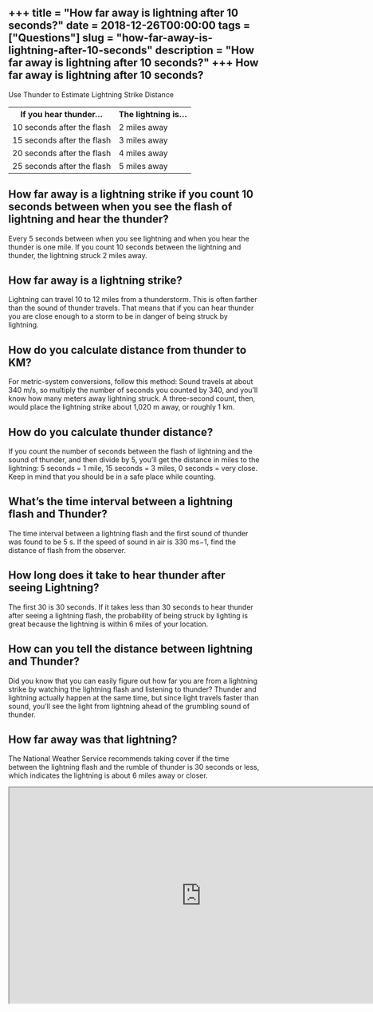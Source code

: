 +++
title = "How far away is lightning after 10 seconds?"
date = 2018-12-26T00:00:00
tags = ["Questions"]
slug = "how-far-away-is-lightning-after-10-seconds"
description = "How far away is lightning after 10 seconds?"
+++
How far away is lightning after 10 seconds?
-------------------------------------------

Use Thunder to Estimate Lightning Strike Distance

<table><tr><th>If you hear thunder…</th><th>The lightning is…</th></tr><tr><td>10 seconds after the flash</td><td>2 miles away</td></tr><tr><td>15 seconds after the flash</td><td>3 miles away</td></tr><tr><td>20 seconds after the flash</td><td>4 miles away</td></tr><tr><td>25 seconds after the flash</td><td>5 miles away</td></tr></table>

How far away is a lightning strike if you count 10 seconds between when you see the flash of lightning and hear the thunder?
----------------------------------------------------------------------------------------------------------------------------

Every 5 seconds between when you see lightning and when you hear the thunder is one mile. If you count 10 seconds between the lightning and thunder, the lightning struck 2 miles away.

How far away is a lightning strike?
-----------------------------------

Lightning can travel 10 to 12 miles from a thunderstorm. This is often farther than the sound of thunder travels. That means that if you can hear thunder you are close enough to a storm to be in danger of being struck by lightning.

How do you calculate distance from thunder to KM?
-------------------------------------------------

For metric-system conversions, follow this method: Sound travels at about 340 m/s, so multiply the number of seconds you counted by 340, and you’ll know how many meters away lightning struck. A three-second count, then, would place the lightning strike about 1,020 m away, or roughly 1 km.

How do you calculate thunder distance?
--------------------------------------

If you count the number of seconds between the flash of lightning and the sound of thunder, and then divide by 5, you’ll get the distance in miles to the lightning: 5 seconds = 1 mile, 15 seconds = 3 miles, 0 seconds = very close. Keep in mind that you should be in a safe place while counting.

What’s the time interval between a lightning flash and Thunder?
---------------------------------------------------------------

The time interval between a lightning flash and the first sound of thunder was found to be 5 s. If the speed of sound in air is 330 ms−1, find the distance of flash from the observer.

How long does it take to hear thunder after seeing Lightning?
-------------------------------------------------------------

The first 30 is 30 seconds. If it takes less than 30 seconds to hear thunder after seeing a lightning flash, the probability of being struck by lighting is great because the lightning is within 6 miles of your location.

How can you tell the distance between lightning and Thunder?
------------------------------------------------------------

Did you know that you can easily figure out how far you are from a lightning strike by watching the lightning flash and listening to thunder? Thunder and lightning actually happen at the same time, but since light travels faster than sound, you’ll see the light from lightning ahead of the grumbling sound of thunder.

How far away was that lightning?
--------------------------------

The National Weather Service recommends taking cover if the time between the lightning flash and the rumble of thunder is 30 seconds or less, which indicates the lightning is about 6 miles away or closer.

<iframe allow="accelerometer; autoplay; clipboard-write; encrypted-media; gyroscope; picture-in-picture" allowfullscreen="" class="__youtube_prefs__  epyt-is-override  no-lazyload" data-no-lazy="1" data-origheight="433" data-origwidth="770" data-skipgform_ajax_framebjll="" height="433" id="_ytid_39268" loading="lazy" src="https://www.youtube.com/embed/8Mfm-JifMmw?enablejsapi=1&autoplay=0&cc_load_policy=0&cc_lang_pref=&iv_load_policy=1&loop=0&modestbranding=0&rel=1&fs=1&playsinline=0&autohide=2&theme=dark&color=red&controls=1&" title="YouTube player" width="770"></iframe>